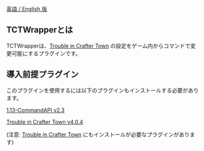 [英語 / English 版](https://github.com/ryuuta0217/TCTWrapper/blob/master/README.md)

## TCTWrapperとは
TCTWrapperは、[Trouble in Crafter Town](http://spigotmc.org/resources/79797) の設定をゲーム内からコマンドで変更可能にするプラグインです。

## 導入前提プラグイン
このプラグインを使用するには以下のプラグインもインストールする必要があります。

[1.13-CommandAPI v2.3](https://github.com/JorelAli/1.13-Command-API/releases/tag/v2.3a)

[Trouble in Crafter Town v4.0.4](https://www.spigotmc.org/resources/79797/update?update=344565)

(注意: [Trouble in Crafter Town](http://spigotmc.org/resources/79797) にもインストールが必要なプラグインがあります)